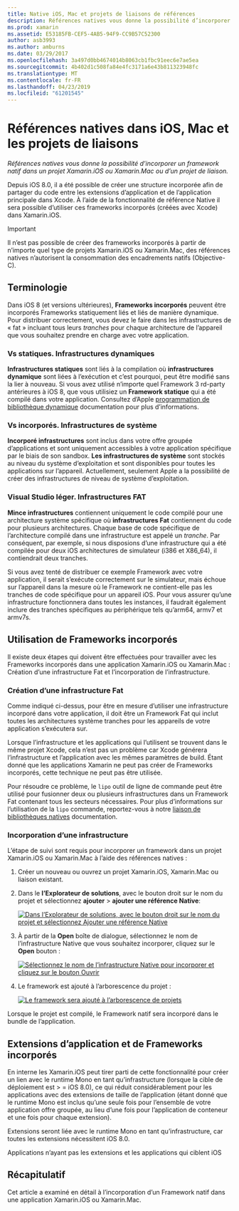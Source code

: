 ```yaml
---
title: Native iOS, Mac et projets de liaisons de références
description: Références natives vous donne la possibilité d’incorporer un framework natif dans Xamarin.iOS, Xamarin.Mac ou projet de liaison.
ms.prod: xamarin
ms.assetid: E53185FB-CEF5-4AB5-94F9-CC9B57C52300
author: asb3993
ms.author: amburns
ms.date: 03/29/2017
ms.openlocfilehash: 3a497d0bb4674014b8063cb1fbc91eec6e7ae5ea
ms.sourcegitcommit: 4b402d1c508fa84e4fc3171a6e43b811323948fc
ms.translationtype: MT
ms.contentlocale: fr-FR
ms.lasthandoff: 04/23/2019
ms.locfileid: "61201545"
---
```

# <a name="native-references-in-ios-mac-and-bindings-projects"></a>Références natives dans iOS, Mac et les projets de liaisons

_Références natives vous donne la possibilité d’incorporer un framework natif dans un projet Xamarin.iOS ou Xamarin.Mac ou d’un projet de liaison._

Depuis iOS 8.0, il a été possible de créer une structure incorporée afin de partager du code entre les extensions d’application et de l’application principale dans Xcode. À l’aide de la fonctionnalité de référence Native il sera possible d’utiliser ces frameworks incorporés (créées avec Xcode) dans Xamarin.iOS.
 
> [!IMPORTANT]
> Il n’est pas possible de créer des frameworks incorporés à partir de n’importe quel type de projets Xamarin.iOS ou Xamarin.Mac, des références natives n’autorisent la consommation des encadrements natifs (Objective-C).

<a name="Terminology" />

## <a name="terminology"></a>Terminologie

Dans iOS 8 (et versions ultérieures), **Frameworks incorporés** peuvent être incorporés Frameworks statiquement liés et liés de manière dynamique. Pour distribuer correctement, vous devez le faire dans les infrastructures de « fat » incluant tous leurs _tranches_ pour chaque architecture de l’appareil que vous souhaitez prendre en charge avec votre application.

<a name="Static-vs-Dynamic-Frameworks" />

### <a name="static-vs-dynamic-frameworks"></a>Vs statiques. Infrastructures dynamiques

**Infrastructures statiques** sont liés à la compilation où **infrastructures dynamique** sont liées à l’exécution et c’est pourquoi, peut être modifié sans la lier à nouveau. Si vous avez utilisé n’importe quel Framework 3 rd-party antérieures à iOS 8, que vous utilisiez un **Framework statique** qui a été compilé dans votre application. Consultez d’Apple [programmation de bibliothèque dynamique](https://developer.apple.com/library/mac/documentation/DeveloperTools/Conceptual/DynamicLibraries/100-Articles/OverviewOfDynamicLibraries.html#//apple_ref/doc/uid/TP40001873-SW1) documentation pour plus d’informations.

<a name="Embedded-vs-System-Frameworks" />

### <a name="embedded-vs-system-frameworks"></a>Vs incorporés. Infrastructures de système

**Incorporé infrastructures** sont inclus dans votre offre groupée d’applications et sont uniquement accessibles à votre application spécifique par le biais de son sandbox. **Les infrastructures de système** sont stockés au niveau du système d’exploitation et sont disponibles pour toutes les applications sur l’appareil. Actuellement, seulement Apple a la possibilité de créer des infrastructures de niveau de système d’exploitation.

<a name="Thin-vs-Fat-Frameworks" />

### <a name="thin-vs-fat-frameworks"></a>Visual Studio léger. Infrastructures FAT

**Mince infrastructures** contiennent uniquement le code compilé pour une architecture système spécifique où **infrastructures Fat** contiennent du code pour plusieurs architectures. Chaque base de code spécifique de l’architecture compilé dans une infrastructure est appelé un _tranche_. Par conséquent, par exemple, si nous disposions d’une infrastructure qui a été compilée pour deux iOS architectures de simulateur (i386 et X86_64), il contiendrait deux tranches.

Si vous avez tenté de distribuer ce exemple Framework avec votre application, il serait s’exécute correctement sur le simulateur, mais échoue sur l’appareil dans la mesure où le Framework ne contient-elle pas les tranches de code spécifique pour un appareil iOS. Pour vous assurer qu’une infrastructure fonctionnera dans toutes les instances, il faudrait également inclure des tranches spécifiques au périphérique tels qu’arm64, armv7 et armv7s.

<a name="Working-with-Embedded-Frameworks" />

## <a name="working-with-embedded-frameworks"></a>Utilisation de Frameworks incorporés

Il existe deux étapes qui doivent être effectuées pour travailler avec les Frameworks incorporés dans une application Xamarin.iOS ou Xamarin.Mac : Création d’une infrastructure Fat et l’incorporation de l’infrastructure.

<a name="Overview" />

### <a name="creating-a-fat-framework"></a>Création d’une infrastructure Fat

Comme indiqué ci-dessus, pour être en mesure d’utiliser une infrastructure incorporé dans votre application, il doit être un Framework Fat qui inclut toutes les architectures système tranches pour les appareils de votre application s’exécutera sur.

Lorsque l’infrastructure et les applications qui l’utilisent se trouvent dans le même projet Xcode, cela n’est pas un problème car Xcode générera l’infrastructure et l’application avec les mêmes paramètres de build. Étant donné que les applications Xamarin ne peut pas créer de Frameworks incorporés, cette technique ne peut pas être utilisée.

Pour résoudre ce problème, le `lipo` outil de ligne de commande peut être utilisé pour fusionner deux ou plusieurs infrastructures dans un Framework Fat contenant tous les secteurs nécessaires. Pour plus d’informations sur l’utilisation de la `lipo` commande, reportez-vous à notre [liaison de bibliothèques natives](~/ios/platform/native-interop.md) documentation.

<a name="Embedding-a-Framework" />

### <a name="embedding-a-framework"></a>Incorporation d’une infrastructure

L’étape de suivi sont requis pour incorporer un framework dans un projet Xamarin.iOS ou Xamarin.Mac à l’aide des références natives :

1. Créer un nouveau ou ouvrez un projet Xamarin.iOS, Xamarin.Mac ou liaison existant.
2. Dans le **l’Explorateur de solutions**, avec le bouton droit sur le nom du projet et sélectionnez **ajouter** > **ajouter une référence Native**: 

    [![](native-references-images/ref01.png "Dans l’Explorateur de solutions, avec le bouton droit sur le nom du projet et sélectionnez Ajouter une référence Native")](native-references-images/ref01.png#lightbox)
3. À partir de la **Open** boîte de dialogue, sélectionnez le nom de l’infrastructure Native que vous souhaitez incorporer, cliquez sur le **Open** bouton : 

    [![](native-references-images/ref02.png "Sélectionnez le nom de l’infrastructure Native pour incorporer et cliquez sur le bouton Ouvrir")](native-references-images/ref02.png#lightbox)
4. Le framework est ajouté à l’arborescence du projet : 

    [![](native-references-images/ref03.png "Le framework sera ajouté à l’arborescence de projets")](native-references-images/ref03.png#lightbox)

Lorsque le projet est compilé, le Framework natif sera incorporé dans le bundle de l’application.

<a name="App-Extensions-and-Embedded-Frameworks" />

## <a name="app-extensions-and-embedded-frameworks"></a>Extensions d’application et de Frameworks incorporés

En interne les Xamarin.iOS peut tirer parti de cette fonctionnalité pour créer un lien avec le runtime Mono en tant qu’infrastructure (lorsque la cible de déploiement est > = iOS 8.0), ce qui réduit considérablement pour les applications avec des extensions de taille de l’application (étant donné que le runtime Mono est inclus qu’une seule fois pour l’ensemble de votre application offre groupée, au lieu d’une fois pour l’application de conteneur et une fois pour chaque extension).

Extensions seront liée avec le runtime Mono en tant qu’infrastructure, car toutes les extensions nécessitent iOS 8.0.

Applications n’ayant pas les extensions et les applications qui ciblent iOS 

<a name="Summary" />

## <a name="summary"></a>Récapitulatif

Cet article a examiné en détail à l’incorporation d’un Framework natif dans une application Xamarin.iOS ou Xamarin.Mac.

